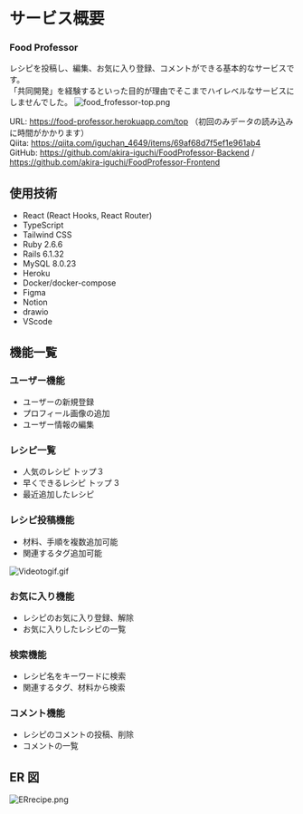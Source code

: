 # サービス概要

### Food Professor

レシピを投稿し、編集、お気に入り登録、コメントができる基本的なサービスです。<br>
「共同開発」を経験するといった目的が理由でそこまでハイレベルなサービスにしませんでした。
![food_frofessor-top.png](https://qiita-image-store.s3.ap-northeast-1.amazonaws.com/0/848640/f9de6ff9-4f5b-f941-f34e-951d0b92e165.png)

URL: https://food-professor.herokuapp.com/top （初回のみデータの読み込みに時間がかかります）<br>
Qiita: https://qiita.com/iguchan_4649/items/69af68d7f5ef1e961ab4<br>
GitHub: https://github.com/akira-iguchi/FoodProfessor-Backend / https://github.com/akira-iguchi/FoodProfessor-Frontend

<h2>使用技術</h2>

- React (React Hooks, React Router)
- TypeScript
- Tailwind CSS
- Ruby 2.6.6
- Rails 6.1.32
- MySQL 8.0.23
- Heroku
- Docker/docker-compose
- Figma
- Notion
- drawio
- VScode

<h2>機能一覧</h2>

<h3>ユーザー機能</h3>

- ユーザーの新規登録
- プロフィール画像の追加
- ユーザー情報の編集

<h3>レシピ一覧</h3>

- 人気のレシピ トップ３
- 早くできるレシピ トップ 3
- 最近追加したレシピ

<h3>レシピ投稿機能</h3>

- 材料、手順を複数追加可能
- 関連するタグ追加可能

![Videotogif.gif](https://qiita-image-store.s3.ap-northeast-1.amazonaws.com/0/848640/25872a44-5f94-c275-b8c5-682224151fb9.gif)

<h3>お気に入り機能</h3>

- レシピのお気に入り登録、解除
- お気に入りしたレシピの一覧

<h3>検索機能</h3>

- レシピ名をキーワードに検索
- 関連するタグ、材料から検索

<h3>コメント機能</h3>

- レシピのコメントの投稿、削除
- コメントの一覧

## ER 図

![ERrecipe.png](https://qiita-image-store.s3.ap-northeast-1.amazonaws.com/0/848640/3ace1478-fb50-7a38-7b08-943cf730c622.png)
